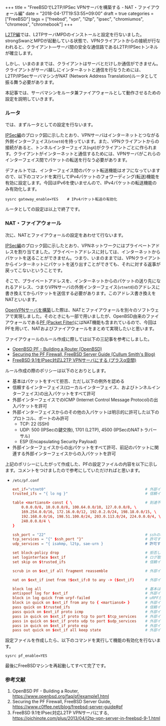 +++
title = "FreeBSDでL2TP/IPSec VPNサーバを構築する - NAT・ファイアウォール編"
date = "2018-04-17T19:53:55+09:00"
draft = true
categories = ["FreeBSD"]
tags = ["freebsd", "vpn", "l2tp", "ipsec", "chromiumos", "chromeos", "chromebook"]
+++

[L2TP編](/post/freebsd-l2tp-ipsec-l2tp/)では、L2TPサーバMPDのインストールと設定を行ないました。strongSwanとMPDが起動している状態で、VPNクライアントからの接続が行なわれると、クライアント―サーバ間の安全な通信路であるL2TP/IPSecトンネルが確立します。

しかし、いまのままでは、クライアントはサーバとだけしか通信ができません。クライアントがサーバ越しにインターネットと通信を行なうためには、L2TP/IPSecサーバマシンがNAT (Network Address Translation)ルータとして振る舞う必要があります。

本記事では、サーバマシンをルータ兼ファイアウォールとして動作させるための設定を説明していきます。

### ルータ
では、まずルータとしての設定を行ないます。

[IPSec編](/post/freebsd-l2tp-ipsec-ipsec/)のブロック図に示したとおり、VPNサーバはインターネットとつながる外側インターフェイス(`vtnet0`)を持っています。また、VPNクライアントからの接続があると、トンネルインターフェイス(`ngX`)がクライアントごとに作られます。クライアントがインターネットと通信するためには、VPNサーバがこれらのインターフェイス間でパケットの転送を行なう必要があります。

デフォルトでは、インターフェイス間のパケット転送機能はオフになっていますので、以下のコマンドを実行してIPv4パケットのフォワーディング(転送)機能を有効に設定します。今回はIPv6を使いませんので、IPv4パケットの転送機能のみ有効化します。

``` shell
sysrc gateway_enable=YES    # IPv4パケット転送の有効化
```

ルータとしての設定は以上で終了です。

### NAT・ファイアウォール
次に、NATとファイアウォールの設定をあわせて行ないます。

[IPSec編](/post/freebsd-l2tp-ipsec-ipsec/)のブロック図に示したとおり、VPNネットワークにはプライベートアドレスを割り当てました。プライベートアドレスに対しては、インターネットからパケットを送ることができません。つまり、いまのままでは、VPNクライアントからインターネットにパケットを送り出すことができても、それに対する返事が戻ってこないということです。

そこで、プライベートアドレスを、インターネットからのパケットの送り先になれるアドレス、つまりVPNサーバの外側インターフェイス(`vtnet0`)のアドレスに書き換えてからパケットを送信する必要があります。このアドレス書き換えをNATといいます。

[OpenVPNサーバを構築](/post/freebsd-openvpn-server-router/)した際は、NATとファイアウォールを別々のソフトウェアで実現しました。そのときにも一部で用いましたが、OpenBSD由来のファイアウォールである[PF (Packet Filter)](https://www.openbsd.org/faq/pf/)にはNAT機能も含まれているので、今回はPFを用いて、NATおよびファイアウォールをまとめて実現したいと思います。

ファイアウォールのルール作成に際しては以下の三記事を参考にしました。

- [OpenBSD PF - Building a Router (OpenBSD)](https://www.openbsd.org/faq/pf/example1.html)
- [Securing the PF Firewall, FreeBSD Server Guide (Cullum Smith's Blog)](https://www.c0ffee.net/blog/freebsd-server-guide#pf)
- [FreeBSD 9.1をIPsec対応L2TP VPNサーバにする (プラスα空間)](https://oichinote.com/plus/2013/04/l2tp-vpn-server-in-freebsd-9-1.html)

ルール作成の際のポリシーは以下のとおりとします。

- 基本はパケットをすべて拒否、ただし以下の例外を認める
- 信頼するインターフェイス(ローカルインターフェイス、およびトンネルインターフェイス)の出入パケットをすべて許可
- 外部インターフェイスでのICMP (Internet Control Message Protocol)の出入パケットを許可
- 外部インターフェイスからのその他の入パケットは明示的に許可した以下のプロトコル、ポートのみ許可
    - TCP: 22 (SSH)
    - UDP: 500 (IPSecの鍵交換), 1701 (L2TP), 4500 (IPSecのNATトラバーサル)
    - ESP (Encapsulating Security Payload)
- 外部インターフェイスからの出パケットをすべて許可、前記のパケットに関連する外部インターフェイスからの入パケットを許可

上記のポリシーにしたがって作成した、PFの設定ファイルの内容を以下に示します。コメントをつけましたので参考にしていただければと思います。

- `/etc/pf.conf`

    ``` conf
    ext_if="vtnet0"                                             # 外部インターフェイス名
    trusted_ifs = "{ lo ng }"                                   # 信頼インターフェイスを指定
    
    table <martians4> const { \                                 # 到達不能なアドレスブロックのテーブル
        0.0.0.0/8, 10.0.0.0/8, 100.64.0.0/10, 127.0.0.0/8, \
        169.254.0.0/16, 172.16.0.0/12, 192.0.2.0/24, 198.18.0.0/15, \
        192.168.0.0/16, 198.51.100.0/24, 203.0.113.0/24, 224.0.0.0/4, \
        240.0.0.0/4 \
    }
    
    ssh_port = "22"                                             # sshのポート番号
    tcp_services = "{" $ssh_port "}"                            # 許可するTCPポート番号
    udp_services = "{ isakmp, l2tp, sae-urn }                   # 許可するUDPポート番号
    
    set block-policy drop                                       # 拒否したパケットは廃棄
    set loginterface $ext_if                                    # ログ取得の対象を外部インターフェイスとする
    set skip on $trusted_ifs                                    # 信頼インターフェイスについてはチェックをスキップ
    
    scrub in on $ext_if all fragment reassemble                 # 外部インターフェイスからの入パケットがフラグメント化されていれば再アセンブル
    
    nat on $ext_if inet from !$ext_if:0 to any -> ($ext_if)     # 外部インタフェースからの出パケットを必要に応じてNAT
    
    block log all                                               # 基本はパケットをすべて拒否
    antispoof log for $ext_if                                   # 外部インターフェイスでのアンチスプーフ処理を有効化
    block in log quick from urpf-failed                         # uRPFが失敗したパケットは拒否
    block in quick on $ext_if from any to { <martians4> }       # 外部インターフェイスへの到達不能アドレス宛て入パケットは拒否
    pass quick on $trusted_ifs                                  # 信頼インターフェイスについてはすべて許可
    pass quick on $ext_if proto icmp                            # 外部インターフェイスのICMPパケットは許可
    pass in quick on $ext_if proto tcp to port $tcp_services    # 外部インターフェイスへのTCPパケットは指定したもののみ許可
    pass in quick on $ext_if proto udp to port $udp_services    # 外部インターフェイスへのUDPパケットは指定したもののみ許可
    pass in quick on $ext_if proto esp                          # 外部インターフェイスへのESPパケットを許可
    pass out quick on $ext_if all keep state                    # 外部インターフェイスからの出パケットは許可
    ```

設定ファイルを作成したら、以下のコマンドを実行して機能の有効化を行ないます。

``` shell
sysrc pf_enable=YES
```

最後にFreeBSDマシンを再起動してすべて完了です。

### 参考文献
1. OpenBSD PF - Building a Router, https://www.openbsd.org/faq/pf/example1.html
1. Securing the PF Firewall, FreeBSD Server Guide, https://www.c0ffee.net/blog/freebsd-server-guide#pf
1. FreeBSD 9.1をIPsec対応L2TP VPNサーバにする, https://oichinote.com/plus/2013/04/l2tp-vpn-server-in-freebsd-9-1.html
